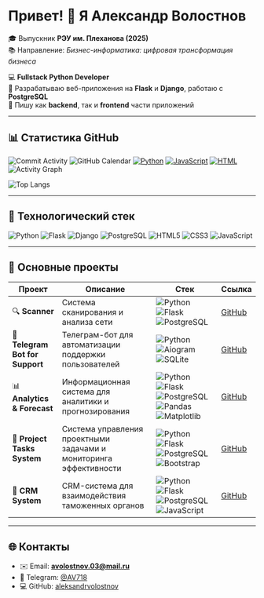 # Привет! 👋 Я Александр Волостнов

🎓 Выпускник **РЭУ им. Плеханова (2025)**  
📚 Направление: *Бизнес-информатика: цифровая трансформация бизнеса*  

💻 **Fullstack Python Developer**  
🚀 Разрабатываю веб-приложения на **Flask** и **Django**, работаю с **PostgreSQL**  
🎨 Пишу как **backend**, так и **frontend** части приложений  

---

## 📊 Статистика GitHub

![Commit Activity](https://github-readme-activity-graph.cyclic.app/graph?username=aleksandrvolostnov&theme=react-dark)
![GitHub Calendar](https://github.com/aleksandrvolostnov/github-readme-activity-calendar/blob/master/calendar.svg)
[![Python](https://img.shields.io/badge/Python-50%25-blue)]()
[![JavaScript](https://img.shields.io/badge/JavaScript-30%25-yellow)]()
[![HTML](https://img.shields.io/badge/HTML-20%25-orange)]()
![Activity Graph](https://github-readme-activity-graph.cyclic.app/graph?username=aleksandrvolostnov&theme=react-dark)

![Top Langs](https://github-readme-stats.vercel.app/api/top-langs/?username=aleksandrvolostnov&layout=compact&theme=radical)

---

## 🚀 Технологический стек

![Python](https://img.shields.io/badge/Python-3776AB?style=for-the-badge&logo=python&logoColor=white)
![Flask](https://img.shields.io/badge/Flask-000000?style=for-the-badge&logo=flask&logoColor=white)
![Django](https://img.shields.io/badge/Django-092E20?style=for-the-badge&logo=django&logoColor=white)
![PostgreSQL](https://img.shields.io/badge/PostgreSQL-316192?style=for-the-badge&logo=postgresql&logoColor=white)
![HTML5](https://img.shields.io/badge/HTML5-E34F26?style=for-the-badge&logo=html5&logoColor=white)
![CSS3](https://img.shields.io/badge/CSS3-1572B6?style=for-the-badge&logo=css3&logoColor=white)
![JavaScript](https://img.shields.io/badge/JavaScript-F7DF1E?style=for-the-badge&logo=javascript&logoColor=black)

---

## 📂 Основные проекты

| Проект | Описание | Стек | Ссылка |
|--------|----------|------|--------|
| 🔍 **Scanner** | Система сканирования и анализа сети | ![Python](https://img.shields.io/badge/Python-3776AB?logo=python&logoColor=white) ![Flask](https://img.shields.io/badge/Flask-000000?logo=flask&logoColor=white) ![PostgreSQL](https://img.shields.io/badge/PostgreSQL-316192?logo=postgresql&logoColor=white) | [GitHub](https://github.com/aleksandrvolostnov/Scanner) |
| 🤖 **Telegram Bot for Support** | Телеграм-бот для автоматизации поддержки пользователей | ![Python](https://img.shields.io/badge/Python-3776AB?logo=python&logoColor=white) ![Aiogram](https://img.shields.io/badge/Aiogram-2CA5E0?logo=telegram&logoColor=white) ![SQLite](https://img.shields.io/badge/SQLite-003B57?logo=sqlite&logoColor=white) | [GitHub](https://github.com/aleksandrvolostnov/Telegram-bot-for-support) |
| 📊 **Analytics & Forecast** | Информационная система для аналитики и прогнозирования | ![Python](https://img.shields.io/badge/Python-3776AB?logo=python&logoColor=white) ![Flask](https://img.shields.io/badge/Flask-000000?logo=flask&logoColor=white) ![PostgreSQL](https://img.shields.io/badge/PostgreSQL-316192?logo=postgresql&logoColor=white) ![Pandas](https://img.shields.io/badge/Pandas-150458?logo=pandas&logoColor=white) ![Matplotlib](https://img.shields.io/badge/Matplotlib-11557c?logo=plotly&logoColor=white) | [GitHub](https://github.com/aleksandrvolostnov/Information-system-for-analytics-and-forecast) |
| 📌 **Project Tasks System** | Система управления проектными задачами и мониторинга эффективности | ![Python](https://img.shields.io/badge/Python-3776AB?logo=python&logoColor=white) ![Flask](https://img.shields.io/badge/Flask-000000?logo=flask&logoColor=white) ![PostgreSQL](https://img.shields.io/badge/PostgreSQL-316192?logo=postgresql&logoColor=white) ![Bootstrap](https://img.shields.io/badge/Bootstrap-7952B3?logo=bootstrap&logoColor=white) | [GitHub](https://github.com/aleksandrvolostnov/Information-system-for-managing-project-tasks-and-monitoring-efficiency) |
| 👥 **CRM System** | CRM-система для взаимодействия таможенных органов | ![Python](https://img.shields.io/badge/Python-3776AB?logo=python&logoColor=white) ![Flask](https://img.shields.io/badge/Flask-000000?logo=flask&logoColor=white) ![PostgreSQL](https://img.shields.io/badge/PostgreSQL-316192?logo=postgresql&logoColor=white) ![JavaScript](https://img.shields.io/badge/JavaScript-F7DF1E?logo=javascript&logoColor=black) | [GitHub](https://github.com/aleksandrvolostnov/Information-system-for-custom) |

---

## 🌐 Контакты

- ✉️ Email: **avolostnov.03@mail.ru**  
- 💬 Telegram: [@AV718](https://t.me/AV718)  
- 💻 GitHub: [aleksandrvolostnov](https://github.com/aleksandrvolostnov)
